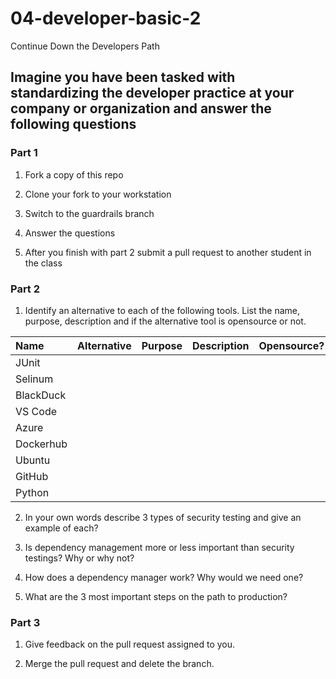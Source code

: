 # 04-developer-basic-2
Continue Down the Developers Path


## Imagine you have been tasked with standardizing the developer practice at your company or organization and answer the following questions

### Part 1

1. Fork a copy of this repo

2. Clone your fork to your workstation

3. Switch to the guardrails branch

4. Answer the questions

5. After you finish with part 2 submit a pull request to another student in the class

### Part 2


1. Identify an alternative to each of the following tools. List the name, purpose, description and if the alternative tool is opensource or not.


|Name        | Alternative | Purpose | Description | Opensource?   |
|:---        | :----       | :---    | :---        | :---          |
| JUnit      |             |         |             |               |
| Selinum    |             |         |             |               |
| BlackDuck  |             |         |             |               |
| VS Code    |             |         |             |               |
| Azure      |             |         |             |               |
| Dockerhub  |             |         |             |               |
| Ubuntu     |             |         |             |               |
| GitHub     |             |         |             |               |
| Python     |             |         |             |               |


2. In your own words describe 3 types of security testing and give an example of each?




3. Is dependency management more or less important than security testings? Why or why not?




4. How does a dependency manager work? Why would we need one?




5. What are the 3 most important steps on the path to production?

### Part 3

1. Give feedback on the pull request assigned to you. 

2. Merge the pull request and delete the branch. 
